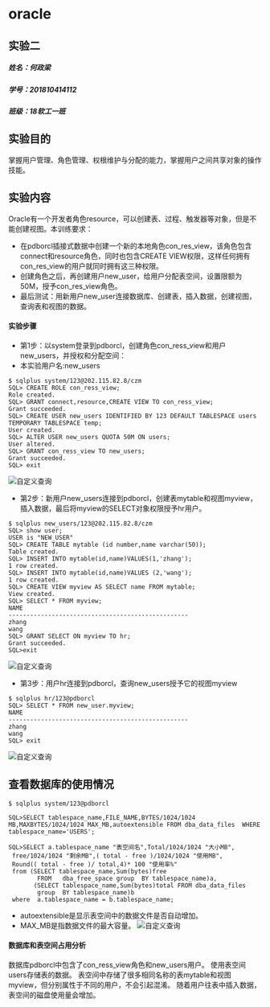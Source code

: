 # oracle
## 实验二
##### 姓名：何政梁 
##### 学号：201810414112 
##### 班级：18软工一班

## 实验目的
掌握用户管理、角色管理、权根维护与分配的能力，掌握用户之间共享对象的操作技能。
## 实验内容
Oracle有一个开发者角色resource，可以创建表、过程、触发器等对象，但是不能创建视图。本训练要求：

* 在pdborcl插接式数据中创建一个新的本地角色con_res_view，该角色包含connect和resource角色，同时也包含CREATE VIEW权限，这样任何拥有con_res_view的用户就同时拥有这三种权限。
* 创建角色之后，再创建用户new_user，给用户分配表空间，设置限额为50M，授予con_res_view角色。
* 最后测试：用新用户new_user连接数据库、创建表，插入数据，创建视图，查询表和视图的数据。

####  实验步骤
* 第1步：以system登录到pdborcl，创建角色con_ress_view和用户new_users，并授权和分配空间：
* 本实验用户名:new_users
```
$ sqlplus system/123@202.115.82.8/czm
SQL> CREATE ROLE con_ress_view;
Role created.
SQL> GRANT connect,resource,CREATE VIEW TO con_ress_view;
Grant succeeded.
SQL> CREATE USER new_users IDENTIFIED BY 123 DEFAULT TABLESPACE users TEMPORARY TABLESPACE temp;
User created.
SQL> ALTER USER new_users QUOTA 50M ON users;
User altered.
SQL> GRANT con_ress_view TO new_users;
Grant succeeded.
SQL> exit
```
![自定义查询](result1.jpg)
* 第2步：新用户new_users连接到pdborcl，创建表mytable和视图myview，插入数据，最后将myview的SELECT对象权限授予hr用户。
```
$ sqlplus new_users/123@202.115.82.8/czm
SQL> show user;
USER is "NEW_USER"
SQL> CREATE TABLE mytable (id number,name varchar(50));
Table created.
SQL> INSERT INTO mytable(id,name)VALUES(1,'zhang');
1 row created.
SQL> INSERT INTO mytable(id,name)VALUES (2,'wang');
1 row created.
SQL> CREATE VIEW myview AS SELECT name FROM mytable;
View created.
SQL> SELECT * FROM myview;
NAME
--------------------------------------------------
zhang
wang
SQL> GRANT SELECT ON myview TO hr;
Grant succeeded.
SQL>exit
```
![自定义查询](result2.jpg)
* 第3步：用户hr连接到pdborcl，查询new_users授予它的视图myview
```
$ sqlplus hr/123@pdborcl
SQL> SELECT * FROM new_user.myview;
NAME
--------------------------------------------------
zhang
wang
SQL> exit
```
![自定义查询](result3.jpg)
## 查看数据库的使用情况
```
$ sqlplus system/123@pdborcl

SQL>SELECT tablespace_name,FILE_NAME,BYTES/1024/1024 MB,MAXBYTES/1024/1024 MAX_MB,autoextensible FROM dba_data_files  WHERE  tablespace_name='USERS';

SQL>SELECT a.tablespace_name "表空间名",Total/1024/1024 "大小MB",
 free/1024/1024 "剩余MB",( total - free )/1024/1024 "使用MB",
 Round(( total - free )/ total,4)* 100 "使用率%"
 from (SELECT tablespace_name,Sum(bytes)free
        FROM   dba_free_space group  BY tablespace_name)a,
       (SELECT tablespace_name,Sum(bytes)total FROM dba_data_files
        group  BY tablespace_name)b
 where  a.tablespace_name = b.tablespace_name;
```
* autoextensible是显示表空间中的数据文件是否自动增加。
* MAX_MB是指数据文件的最大容量。
![自定义查询](result4.jpg)
#### 数据库和表空间占用分析
  数据库pdborcl中包含了con_ress_view角色和new_users用户。 使用表空间users存储表的数据。 表空间中存储了很多相同名称的表mytable和视图myview，但分别属性于不同的用户，不会引起混淆。 随着用户往表中插入数据，表空间的磁盘使用量会增加。